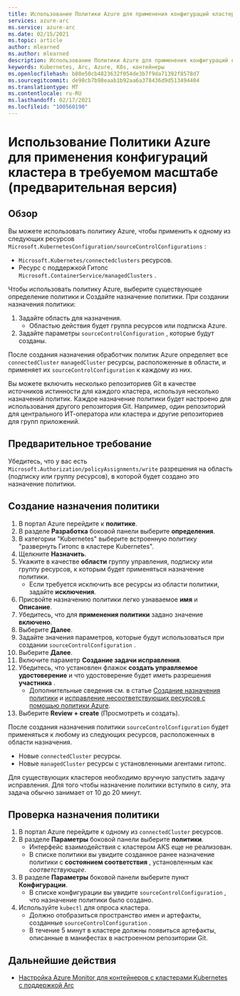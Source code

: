 ```yaml
---
title: Использование Политики Azure для применения конфигураций кластера в требуемом масштабе (предварительная версия)
services: azure-arc
ms.service: azure-arc
ms.date: 02/15/2021
ms.topic: article
author: mlearned
ms.author: mlearned
description: Использование Политики Azure для применения конфигураций кластера в требуемом масштабе
keywords: Kubernetes, Arc, Azure, K8s, контейнеры
ms.openlocfilehash: b80e50cb4823632f054de3b7f9da71392f8578d7
ms.sourcegitcommit: de98cb7b98eaab1b92aa6a378436d9d513494404
ms.translationtype: MT
ms.contentlocale: ru-RU
ms.lasthandoff: 02/17/2021
ms.locfileid: "100560190"
---
```

# <a name="use-azure-policy-to-apply-cluster-configurations-at-scale-preview"></a>Использование Политики Azure для применения конфигураций кластера в требуемом масштабе (предварительная версия)

## <a name="overview"></a>Обзор

Вы можете использовать политику Azure, чтобы применить к одному из следующих ресурсов `Microsoft.KubernetesConfiguration/sourceControlConfigurations` :
*  `Microsoft.Kubernetes/connectedclusters` ресурсов.
* Ресурс с поддержкой Гитопс `Microsoft.ContainerService/managedClusters` . 

Чтобы использовать политику Azure, выберите существующее определение политики и Создайте назначение политики. При создании назначения политики:
1. Задайте область для назначения.
    * Областью действия будет группа ресурсов или подписка Azure. 
2. Задайте параметры `sourceControlConfiguration` , которые будут созданы. 

После создания назначения обработчик политик Azure определяет все `connectedCluster` `managedCluster` ресурсы, расположенные в области, и применяет их `sourceControlConfiguration` к каждому из них.

Вы можете включить несколько репозиториев Git в качестве источников истинности для каждого кластера, используя несколько назначений политик. Каждое назначение политики будет настроено для использования другого репозитория Git. Например, один репозиторий для центрального ИТ-оператора или кластера и другие репозиториев для групп приложений.

## <a name="prerequisite"></a>Предварительное требование

Убедитесь, что у вас есть `Microsoft.Authorization/policyAssignments/write` разрешения на область (подписку или группу ресурсов), в которой будет создано это назначение политики.

## <a name="create-a-policy-assignment"></a>Создание назначения политики

1. В портал Azure перейдите к **политике**.
1. В разделе **Разработка** боковой панели выберите **определения**.
1. В категории "Kubernetes" выберите встроенную политику "развернуть Гитопс в кластере Kubernetes". 
1. Щелкните **Назначить**.
1. Укажите в качестве **области** группу управления, подписку или группу ресурсов, к которым будет применяться назначение политики.
    * Если требуется исключить все ресурсы из области политики, задайте **исключения**.
1. Присвойте назначению политики легко узнаваемое **имя** и **Описание**.
1. Убедитесь, что для **применения политики** задано значение **включено**.
1. Выберите **Далее**.
1. Задайте значения параметров, которые будут использоваться при создании `sourceControlConfiguration` .
1. Выберите **Далее**.
1. Включите параметр **Создание задачи исправления**.
1. Убедитесь, что установлен флажок **создать управляемое удостоверение** и что удостоверение будет иметь разрешения **участника** . 
    * Дополнительные сведения см. в статье [Создание назначения политики](../../governance/policy/assign-policy-portal.md) и [исправление несоответствующих ресурсов с помощью политики Azure](../../governance/policy/how-to/remediate-resources.md).
1. Выберите **Review + create** (Просмотреть и создать).

После создания назначения политики `sourceControlConfiguration` будет применяться к любому из следующих ресурсов, расположенных в области назначения.
* Новые `connectedCluster` ресурсы.
* Новые `managedCluster` ресурсы с установленными агентами гитопс. 

Для существующих кластеров необходимо вручную запустить задачу исправления. Для того чтобы назначение политики вступило в силу, эта задача обычно занимает от 10 до 20 минут.

## <a name="verify-a-policy-assignment"></a>Проверка назначения политики

1. В портал Azure перейдите к одному из `connectedCluster` ресурсов.
1. В разделе **Параметры** боковой панели выберите **политики**. 
    * Интерфейс взаимодействия с кластером AKS еще не реализован.
    * В списке политики вы увидите созданное ранее назначение политики с **состоянием соответствия** , установленным как *соответствующее*.
1. В разделе **Параметры** боковой панели выберите пункт **Конфигурации**.
    * В списке конфигурации вы увидите `sourceControlConfiguration` , что назначение политики было создано.
1. Используйте `kubectl` для опроса кластера. 
    * Должно отобразиться пространство имен и артефакты, созданные `sourceControlConfiguration` .
    * В течение 5 минут в кластере должны появиться артефакты, описанные в манифестах в настроенном репозитории Git.

## <a name="next-steps"></a>Дальнейшие действия

* [Настройка Azure Monitor для контейнеров с кластерами Kubernetes с поддержкой Arc](../../azure-monitor/insights/container-insights-enable-arc-enabled-clusters.md)
